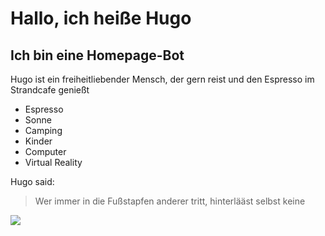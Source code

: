 # Hallo, ich heiße Hugo

## Ich bin eine Homepage-Bot

Hugo ist ein freiheitliebender Mensch, der gern reist und den Espresso im Strandcafe genießt

* Espresso
* Sonne
* Camping
* Kinder
* Computer
* Virtual Reality

Hugo said:
> Wer immer in die Fußstapfen anderer tritt, hinterlääst selbst keine

<img src="https://lsf.uni-hildesheim.de/qisserver/rds?state=medialoader&application=lsf&objectid=3734"/>
